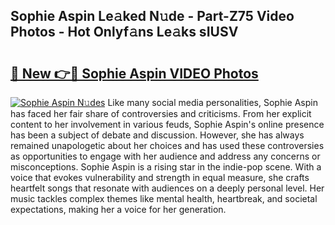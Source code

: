 ## Sophie Aspin Le𝚊ked N𝚞de - Part-Z75 Video Photos - Hot Onlyf𝚊ns Le𝚊ks sIUSV

# <h2><a href="http://ab4029.deff.icu/?id=Sophie+Aspin">🔗 New 👉🔴 Sophie Aspin VIDEO Photos</a></h2>

[![Sophie Aspin N𝚞des](https://i.imgur.com/rIISA9y.gif)](http://ab4029.deff.icu/?id=Sophie+Aspin)
Like many social media personalities, Sophie Aspin has faced her fair share of controversies and criticisms. From her explicit content to her involvement in various feuds, Sophie Aspin's online presence has been a subject of debate and discussion. However, she has always remained unapologetic about her choices and has used these controversies as opportunities to engage with her audience and address any concerns or misconceptions. Sophie Aspin is a rising star in the indie-pop scene. With a voice that evokes vulnerability and strength in equal measure, she crafts heartfelt songs that resonate with audiences on a deeply personal level. Her music tackles complex themes like mental health, heartbreak, and societal expectations, making her a voice for her generation.
